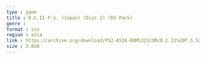 ```yaml
---
type : game
title : D.C.II P.S. (Japan) (Disc 2) (DX Pack)
genre : 
format : iso
region : asia
link : https://archive.org/download/PS2-ASIA-ROMS321COM/D.C.II%20P.S.%20%28Japan%29%20%28Disc%202%29%20%28DX%20Pack%29.7z
size : 2.0GB
---
```

